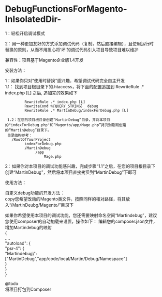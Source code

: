 # DebugFunctionsForMagento-InIsolatedDir-

1：轻松开启调试模式  

2：用一种更加友好的方式添加调试代码（复制，然后直接编辑），且使用运行时替换的原则，从而不用担心将‘坏’的调试代码引入项目导致项目难以维护  



兼容性：项目基于Magento企业版1.4开发  



安装方法：  

1：如果你只对“使用时替换”感兴趣，希望调试代码完全自主开发  
      1.1： 找到项目根目录下的.htaccess，将下面的配置追加到  RewriteRule .* index.php [L] 之后, 追加完的效果如下   

             RewriteRule .* index.php [L]  
             RewriteCond %{QUERY_STRING}  debug  
             RewriteRule .* MartinDebug/indexForDebug.php [L]  
    
     1.2：在您的项目根目录创建“MartinDebug”目录，并将本项目的"indexForDebug.php"和“Magento/app/Mage.php”拷贝到刚刚创建的“MartinDebug”目录下。  
     目录结构参考：  
       /RootOfYourProject  
             indexForDebug.php  
             /MartinDebug  
                  /app  
                      Mage.php  

2：如果你对本项目的调试功能感兴趣，完成步骤“1.1”之后，在您的项目根目录下创建“MartinDebug”，然后将本项目直接拷贝到“MartinDebug”下即可


使用方法：


自定义debug功能的开发方法：    
copy您希望改动的Magento类文件，按照同样的相对路径，将其放入“/MartinDeubg/Magento/”目录下  


如果你希望使用本项目的调试功能，您还需要映射命名空间“Martindebug”，建议您使用composer的自动加载来设置，操作如下： 
    编辑您的composer.json文件，增加Martindebug的映射   
    {  
      ....  
      "autoload": {  
          "psr-4": {  
            "Martindebug\\": ["MartinDebug","app/code/local/Martin/Debug/Namespace"]  
          }  
      }  
    }  






@todo  
将项目打包到Composer  
